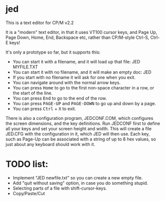 # jed

This is a text editor for CP/M v2.2

It is a "modern" text editor, in that it uses VT100 cursor keys, and Page Up, Page Down, Home, End, Backspace etc, rather than CP/M-style Ctrl-S, Ctrl-E keys!

It's only a prototype so far, but it supports this:

* You can start it with a filename, and it will load up that file: JED MYFILE.TXT
* You can start it with no filename, and it will make an empty doc: JED
* If you start with no filename it will ask for one when you exit.
* You can navigate around with the normal arrow keys.
* You can press <kbd>Home</kbd> to go to the first non-space character in a row, or the start of the line.
* You can press <kbd>End</kbd> to go to the end of the row.
* You can press <kbd>PAGE-UP</kbd> and <kbd>PAGE-DOWN</kbd> to go up and down by a page.
* You can press <kbd>Ctrl</kbd> + <kbd>X</kbd> to exit.

There is also a configuration program, JEDCONF.COM, which configures the screen dimensions, and the key definitions. Run JEDCONF first to define all your keys and set your screen height and width. This will create a file JED.CFG with the configuration in it, which JED will then use. Each key, such as Page-Up can be associated with a string of up to 8 hex values, so just about any keyboard should work with it.

# TODO list:

* Implement "JED newfile.txt" so you can create a new empty file.
* Add "quit without saving" option, in case you do something stupid.
* Selecting parts of a file with shift-cursor-keys.
* Copy/Paste/Cut

